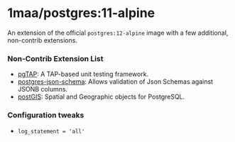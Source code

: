 # 1maa/postgres:11-alpine

An extension of the official `postgres:12-alpine` image with a few additional, non-contrib extensions.

### Non-Contrib Extension List

- [pgTAP](https://github.com/theory/pgtap): A TAP-based unit testing framework.
- [postgres-json-schema](https://github.com/gavinwahl/postgres-json-schema): Allows validation of Json Schemas against JSONB columns.
- [postGIS](http://postgis.net): Spatial and Geographic objects for PostgreSQL.

### Configuration tweaks

- `log_statement = 'all'`
